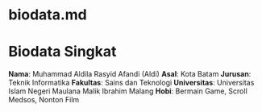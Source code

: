 # biodata.md
# Biodata Singkat

**Nama**: Muhammad Aldila Rasyid Afandi (Aldi)
**Asal**: Kota Batam
**Jurusan**: Teknik Informatika
**Fakultas**: Sains dan Teknologi
**Universitas**: Universitas Islam Negeri Maulana Malik Ibrahim Malang
**Hobi**: Bermain Game, Scroll Medsos, Nonton Film
